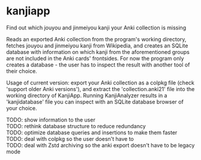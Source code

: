 # kanjiapp
Find out which jouyou and jinmeiyou kanji your Anki collection is missing

Reads an exported Anki collection from the program's working directory, fetches jouyou and jinmeiyou kanji from Wikipedia, and creates an SQLite database with information on which kanji from the aforementioned groups are not included in the Anki cards' frontsides. For now the program only creates a database - the user has to inspect the result with another tool of their choice.

Usage of current version: export your Anki collection as a colpkg file (check 'support older Anki versions'), and extract the 'collection.anki21' file into the working directory of KanjiApp. Running KanjiAnalyzer results in a 'kanjidatabase' file you can inspect with an SQLite database browser of your choice.

TODO: show information to the user  
TODO: rethink database structure to reduce redundancy  
TODO: optimize database queries and insertions to make them faster  
TODO: deal with colpkg so the user doesn't have to  
TODO: deal with Zstd archiving so the anki export doesn't have to be legacy mode